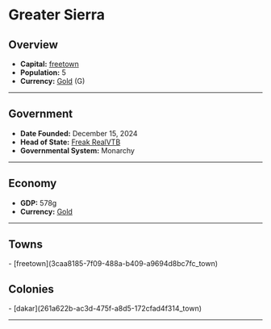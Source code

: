 <!--UNDEDITED FILE, remove this entire line if this file has been edited!-->
# <!--NAME-->Greater Sierra<!--NAME-->

## Overview

- **Capital:** <!--CAPITAL_LINK-->[freetown](3caa8185-7f09-488a-b409-a9694d8bc7fc_town)<!--CAPITAL_LINK-->
- **Population:** <!--POPULATION-->5<!--POPULATION-->
- **Currency:** <!--CURRENCY_LINK-->[Gold](Gold_currency)<!--CURRENCY_LINK--> (<!--CURRENCY_ABV-->G<!--CURRENCY_ABV-->)

---

## Government

- **Date Founded:** <!--FOUNDED-->December 15, 2024<!--FOUNDED-->
- **Head of State:** <!--LEADER_TITLE_LINK-->[ Freak RealVTB](RealVTB_user)<!--LEADER_TITLE_LINK-->
- **Governmental System:** <!--GOVERNMENT-->Monarchy<!--GOVERNMENT-->

---

## Economy

- **GDP:** <!--GDP-->578g<!--GDP-->
- **Currency:** <!--CURRENCY_LINK-->[Gold](Gold_currency)<!--CURRENCY_LINK-->

---

## Towns

<!--TOWNS-->- [freetown](3caa8185-7f09-488a-b409-a9694d8bc7fc_town)<!--TOWNS-->

## Colonies

<!--COLONIES-->- [dakar](261a622b-ac3d-475f-a8d5-172cfad4f314_town)<!--COLONIES-->

---
